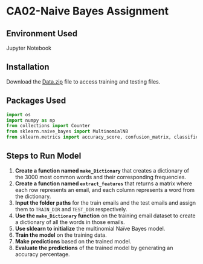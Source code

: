 # CA02-Naive Bayes Assignment

## Environment Used
Jupyter Notebook

## Installation
Download the [Data.zip](https://brightspace.lmu.edu/d2l/le/content/268149/viewContent/3385848/View) file to access training and testing files.

## Packages Used
```python
import os
import numpy as np
from collections import Counter
from sklearn.naive_bayes import MultinomialNB
from sklearn.metrics import accuracy_score, confusion_matrix, classification_report
```

## Steps to Run Model
1. **Create a function named `make_Dictionary`** that creates a dictionary of the 3000 most common words and their corresponding frequencies.
2. **Create a function named `extract_features`** that returns a matrix where each row represents an email, and each column represents a word from the dictionary.
3. **Input the folder paths** for the train emails and the test emails and assign them to `TRAIN_DIR` and `TEST_DIR` respectively.
4. **Use the `make_Dictionary` function** on the training email dataset to create a dictionary of all the words in those emails.
5. **Use sklearn to initialize** the multinomial Naïve Bayes model.
6. **Train the model** on the training data.
7. **Make predictions** based on the trained model.
8. **Evaluate the predictions** of the trained model by generating an accuracy percentage.

